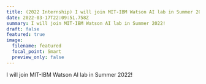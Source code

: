 ```yaml
---
title: (2022 Internship) I will join MIT-IBM Watson AI lab in Summer 2022
date: 2022-03-17T22:09:51.758Z
summary: I will join MIT-IBM Watson AI lab in Summer 2022!
draft: false
featured: true
image:
  filename: featured
  focal_point: Smart
  preview_only: false
---
```

I will join MIT-IBM Watson AI lab in Summer 2022!
